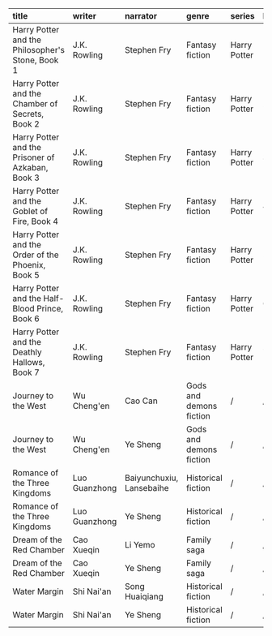 title|writer|narrator|genre|series|book|year
:-|:-|:-|:-|:-|:-|:-
Harry Potter and the Philosopher's Stone, Book 1|J.K. Rowling|Stephen Fry|Fantasy fiction|Harry Potter|1|1997
Harry Potter and the Chamber of Secrets, Book 2|J.K. Rowling|Stephen Fry|Fantasy fiction|Harry Potter|2|1998
Harry Potter and the Prisoner of Azkaban, Book 3|J.K. Rowling|Stephen Fry|Fantasy fiction|Harry Potter|3|1999
Harry Potter and the Goblet of Fire, Book 4|J.K. Rowling|Stephen Fry|Fantasy fiction|Harry Potter|4|2000
Harry Potter and the Order of the Phoenix, Book 5|J.K. Rowling|Stephen Fry|Fantasy fiction|Harry Potter|5|2003
Harry Potter and the Half-Blood Prince, Book 6|J.K. Rowling|Stephen Fry|Fantasy fiction|Harry Potter|6|2005
Harry Potter and the Deathly Hallows, Book 7|J.K. Rowling|Stephen Fry|Fantasy fiction|Harry Potter|7|2007
Journey to the West|Wu Cheng'en|Cao Can|Gods and demons fiction|/|/|1592
Journey to the West|Wu Cheng'en|Ye Sheng|Gods and demons fiction|/|/|1592
Romance of the Three Kingdoms|Luo Guanzhong|Baiyunchuxiu, Lansebaihe|Historical fiction|/|/|14th
Romance of the Three Kingdoms|Luo Guanzhong|Ye Sheng|Historical fiction|/|/|14th
Dream of the Red Chamber|Cao Xueqin|Li Yemo|Family saga|/|/|1791
Dream of the Red Chamber|Cao Xueqin|Ye Sheng|Family saga|/|/|1791
Water Margin|Shi Nai'an|Song Huaiqiang|Historical fiction|/|/|14th
Water Margin|Shi Nai'an|Ye Sheng|Historical fiction|/|/|14th